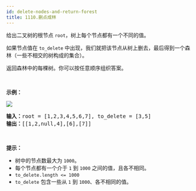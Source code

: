 ```yaml
---
id: delete-nodes-and-return-forest
title: 1110.删点成林
---
```

给出二叉树的根节点 <code>root</code>，树上每个节点都有一个不同的值。

如果节点值在 <code>to_delete</code> 中出现，我们就把该节点从树上删去，最后得到一个森林（一些不相交的树构成的集合）。

返回森林中的每棵树。你可以按任意顺序组织答案。

 

**示例：**

**![](https://assets.leetcode-cn.com/aliyun-lc-upload/uploads/2019/07/05/screen-shot-2019-07-01-at-53836-pm.png)**


<pre><strong>输入：</strong>root = [1,2,3,4,5,6,7], to_delete = [3,5]<br/><strong>输出：</strong>[[1,2,null,4],[6],[7]]<br/></pre>

 

**提示：**


- 树中的节点数最大为 <code>1000</code>。
- 每个节点都有一个介于 <code>1</code> 到 <code>1000</code> 之间的值，且各不相同。
- <code>to_delete.length &lt;= 1000</code>
- <code>to_delete</code> 包含一些从 <code>1</code> 到 <code>1000</code>、各不相同的值。
